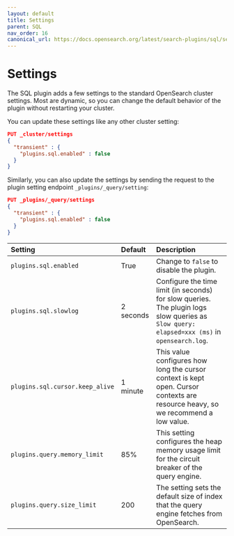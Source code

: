 ```yaml
---
layout: default
title: Settings
parent: SQL
nav_order: 16
canonical_url: https://docs.opensearch.org/latest/search-plugins/sql/settings/
---
```


# Settings

The SQL plugin adds a few settings to the standard OpenSearch cluster settings. Most are dynamic, so you can change the default behavior of the plugin without restarting your cluster.

You can update these settings like any other cluster setting:

```json
PUT _cluster/settings
{
  "transient" : {
    "plugins.sql.enabled" : false
  }
}
```

Similarly, you can also update the settings by sending the request to the plugin setting endpoint `_plugins/_query/setting`:
```json
PUT _plugins/_query/settings
{
  "transient" : {
    "plugins.sql.enabled" : false
  }
}
```

Setting | Default | Description
:--- | :--- | :---
`plugins.sql.enabled` | True | Change to `false` to disable the plugin.
`plugins.sql.slowlog` | 2 seconds | Configure the time limit (in seconds) for slow queries. The plugin logs slow queries as `Slow query: elapsed=xxx (ms)` in `opensearch.log`.
`plugins.sql.cursor.keep_alive` | 1 minute | This value configures how long the cursor context is kept open. Cursor contexts are resource heavy, so we recommend a low value.
`plugins.query.memory_limit` | 85% | This setting configures the heap memory usage limit for the circuit breaker of the query engine.
`plugins.query.size_limit` | 200 | The setting sets the default size of index that the query engine fetches from OpenSearch.
